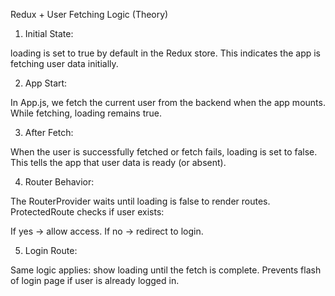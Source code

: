 Redux + User Fetching Logic (Theory)

1. Initial State:

loading is set to true by default in the Redux store.
This indicates the app is fetching user data initially.

2. App Start:

In App.js, we fetch the current user from the backend when the app mounts.
While fetching, loading remains true.

3. After Fetch:

When the user is successfully fetched or fetch fails, loading is set to false.
This tells the app that user data is ready (or absent).

4. Router Behavior:

The RouterProvider waits until loading is false to render routes.
ProtectedRoute checks if user exists:

If yes → allow access.
If no → redirect to login.

5. Login Route:

Same logic applies: show loading until the fetch is complete.
Prevents flash of login page if user is already logged in.
